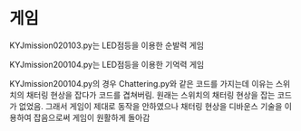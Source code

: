 <h1>게임</h1>
<p>KYJmission020103.py는 LED점등을 이용한 순발력 게임 </p>
<p>KYJmission200104.py는 LED점등을 이용한 기억력 게임 </p>
<p>KYJmission200104.py의 경우 Chattering.py와 같은 코드를 가지는데 이유는 스위치의 채터링 현상을 잡다가 코드를 겹쳐버림. 원래는 스위치의 채터링 현상을 잡는 코드가 없었음. 그래서 게임이 제대로 동작을 안하였으나 채터링 현상을 디바운스 기술을 이용하여 잡음으로써 게임이 원활하게 돌아감</p>
